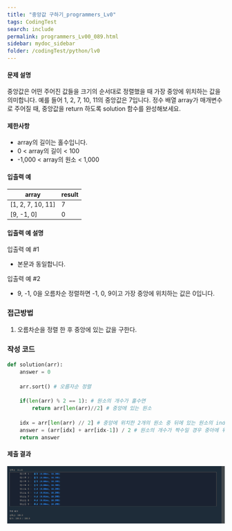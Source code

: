 ```yaml
---
title: "중앙값 구하기_programmers_Lv0"
tags: CodingTest
search: include
permalink: programmers_Lv00_089.html
sidebar: mydoc_sidebar
folder: /codingTest/python/lv0
---
```



#### 문제 설명 <br>

중앙값은 어떤 주어진 값들을 크기의 순서대로 정렬했을 때 가장 중앙에 위치하는 값을 의미합니다. 예를 들어 1, 2, 7, 10, 11의 중앙값은 7입니다. 정수 배열 array가 매개변수로 주어질 때, 중앙값을 return 하도록 solution 함수를 완성해보세요.

#### 제한사항 <br>

- array의 길이는 홀수입니다.
- 0 < array의 길이 < 100
- -1,000 < array의 원소 < 1,000

#### 입출력 예 <br>
  
array|	result
---|---
[1, 2, 7, 10, 11]|	7
[9, -1, 0]|	0

#### 입출력 예 설명 <br>

입출력 예 #1
- 본문과 동일합니다.

입출력 예 #2
- 9, -1, 0을 오름차순 정렬하면 -1, 0, 9이고 가장 중앙에 위치하는 값은 0입니다.

### 접근방법 <br>

1. 오름차순을 정렬 한 후 중앙에 있는 값을 구한다.

### 작성 코드 <br>

```python
def solution(arr):
    answer = 0
    
    arr.sort() # 오름자순 정렬
    
    if(len(arr) % 2 == 1): # 원소의 개수가 홀수면
        return arr[len(arr)//2] # 중앙에 있는 원소
    
    idx = arr[len(arr) // 2] # 중앙에 위치한 2개의 원소 중 뒤에 있는 원소의 index
    answer = (arr[idx] + arr[idx-1]) / 2 # 원소의 개수가 짝수일 경우 중아에 위치한 두 원소의 평균이 중앙값
    return answer
```

#### 제출 결과

![제출 결과](\images\programmers_Lv00_089.png)





